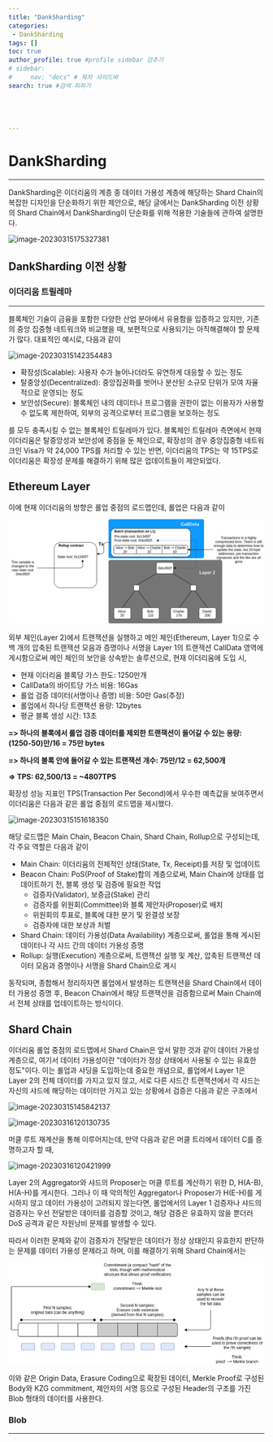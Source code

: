 ```yaml
---
title: "DankSharding"
categories:
 - DankSharding
tags: [] 
toc: true
author_profile: true #profile sidebar 감추기
# sidebar:
#     nav: "docs" # 목차 사이드바
search: true #검색 피하기




---
```




# DankSharding

----

DankSharding은 이더리움의 계층 중 데이터 가용성 계층에 해당하는 Shard Chain의 복잡한 디자인을 단순화하기 위한 제안으로, 해당 글에서는 DankSharding 이전 상황의 Shard Chain에서 DankSharding이 단순화를 위해 적용한 기술들에 관하여 설명한다.

![image-20230315175327381](../../images/2023-03-15-dankSharding/image-20230315175327381.png)



## DankSharding 이전 상황



### 이더리움 트릴레마

---

블록체인 기술이 금융을 포함한 다양한 산업 분야에서 유용함을 입증하고 있지만, 기존의 중앙 집중형 네트워크와 비교했을 때, 보편적으로 사용되기는 아직해결해야 할 문제가 많다. 대표적인 예시로, 다음과 같이

![image-20230315142354483](../../images/2023-03-15-dankSharding/image-20230315142354483.png)

- 확장성(Scalable): 사용자 수가 늘어나더라도 유연하게 대응할 수 있는 정도
- 탈중앙성(Decentralized): 중앙집권화를 벗어나 분산된 소규모 단위가 모여 자율적으로 운영되는 정도
- 보안성(Secure): 블록체인 내의 데이터나 프로그램을 권한이 없는 이용자가 사용할 수 없도록 제한하여, 외부의 공격으로부터 프로그램을 보호하는 정도

를 모두 충족시킬 수 없는 블록체인 트릴레마가 있다. 블록체인 트릴레마 측면에서 현재 이더리움은 탈중앙성과 보안성에 중점을 둔 체인으로, 확장성의 경우 중앙집중형 네트워크인 Visa가 약 24,000 TPS를 처리할 수 있는 반면, 이더리움의 TPS는 약 15TPS로 이더리움은 확장성 문제를 해결하기 위해 많은 업데이트들이 제안되었다.



## Ethereum Layer

이에 현재 이더리움의 방향은 롤업 중점의 로드맵인데, 롤업은 다음과 같이

![image-20230315145842137](../images/2023-03-15-dankSharding/image-20230315145842137.png) 

외부 체인(Layer 2)에서 트랜잭션을 실행하고 메인 체인(Ethereum, Layer 1)으로 수백 개의 압축된 트랜잭션 모음과 증명이나 서명을 Layer 1의 트랜잭션 CallData 영역에 게시함으로써 메인 체인의 보안을 상속받는 솔루션으로, 현재 이더리움에 도입 시, 

- 현재 이더리움 블록당 가스 한도: 1250만개
- CallData의 바이트당 가스 비용: 16Gas
- 롤업 검증 데이터(서명이나 증명) 비용: 50만 Gas(추정)
- 롤업에서 하나당 트랜잭션 용량: 12bytes
- 평균 블록 생성 시간: 13초

**=> 하나의 블록에서 롤업 검증 데이터를 제외한 트랜잭션이 들어갈 수 있는 용량: (1250-50)만/16 = 75만 bytes**

**=> 하나의 블록 안에 들어갈 수 있는 트랜잭션 개수: 75만/12 = 62,500개**

**=> TPS: 62,500/13 = ~4807TPS**

 확장성 성능 지표인 TPS(Transaction Per Second)에서 우수한 예측값을 보여주면서 이더리움은 다음과 같은 롤업 중점의 로드맵을 제시했다.

![image-20230315151618350](../../images/2023-03-15-dankSharding/image-20230315151618350.png)

해당 로드맵은 Main Chain, Beacon Chain, Shard Chain, Rollup으로 구성되는데, 각 주요 역할은 다음과 같이

- Main Chain: 이더리움의 전체적인 상태(State, Tx, Receipt)를 저장 및 업데이트
- Beacon Chain: PoS(Proof of Stake)합의 계층으로써, Main Chain에 상태를 업데이트하기 전, 블록 생성 및 검증에 필요한 작업
  - 검증자(Validator), 보증금(Stake) 관리
  - 검증자를 위원회(Committee)와 블록 제안자(Proposer)로 배치
  - 위원회의 투표로, 블록에 대한 분기 및 완결성 보장
  - 검증자에 대한 보상과 처벌
- Shard Chain: 데이터 가용성(Data Availability) 계층으로써, 롤업을 통해 게시된 데이터나 각 샤드 간의 데이터 가용성 증명
- Rollup: 실행(Execution) 계층으로써, 트랜잭션 실행 및 계산, 압축된 트랜잭션 데이터 모음과 증명이나 서명을 Shard Chain으로 게시

동작되며, 종합해서 정리하자면 롤업에서 발생하는 트랜잭션을 Shard Chain에서 데이터 가용성 증명 후, Beacon Chain에서 해당 트랜잭션을 검증함으로써 Main Chain에서 전체 상태를 업데이트하는 방식이다.



## Shard Chain

이더리움 롤업 중점의 로드맵에서 Shard Chain은 앞서 말한 것과 같이 데이터 가용성 계층으로, 여기서 데이터 가용성이란 "데이터가 정상 상태에서 사용될 수 있는 유효한 정도"이다. 이는 롤업과 샤딩을 도입하는데 중요한 개념으로, 롤업에서 Layer 1은 Layer 2의 전체 데이터를 가지고 있지 않고, 서로 다른 샤드간 트랜잭션에서 각 샤드는 자신의 샤드에 해당하는 데이터만 가지고 있는 상황에서 검증은 다음과 같은 구조에서  

![image-20230315145842137](../../images/2023-03-15-dankSharding/image-20230315145842137.png)



![image-20230316120130735](../../images/2023-03-15-dankSharding/image-20230316120130735.png)

머클 루트 재계산을 통해 이루어지는데, 만약 다음과 같은 머클 트리에서 데이터 C를 증명하고자 할 때, 

![image-20230316120421999](../../images/2023-03-15-dankSharding/image-20230316120421999.png)

Layer 2의 Aggregator와 샤드의 Proposer는 머클 루트를 계산하기 위한 D, H(A-B), H(A-H)를 게시한다. 그러나 이 때 악의적인 Aggregator나 Proposer가 H(E-H)를 게시하지 않고 데이터 가용성이 고려되지 않는다면, 롤업에서의 Layer 1 검증자나 샤드의 검증자는 우선 전달받은 데이터를 검증할 것이고, 해당 검증은 유효하지 않을 뿐더러 DoS 공격과 같은 자원낭비 문제를 발생할 수 있다.

따라서 이러한 문제와 같이 검증자가 전달받은 데이터가 정상 상태인지 유효한지 판단하는 문제를 데이터 가용성 문제라고 하며, 이를 해결하기 위해 Shard Chain에서는 

![image-20230316133015294](../images/2023-03-15-dankSharding/image-20230316133015294.png)

이와 같은 Origin Data, Erasure Coding으로 확장된 데이터, Merkle Proof로 구성된 Body와 KZG commitment, 제안자의 서명 등으로 구성된 Header의 구조를 가진 Blob 형태의 데이터를 사용한다.



### Blob

---

